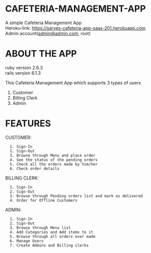 # CAFETERIA-MANAGEMENT-APP
  A simple Cafeteria Management App  
  Heroku-link: https://sarves-cafeteria-app-saas-201.herokuapp.com   
  Admin account(admin@admin.com, root)
  
  # ABOUT THE APP
  ruby version 2.6.3      
  rails version 6.1.3   
  
This Cafeteria Management App which supports 3 types of users  
  1. Customer   
  2. Billing Clerk   
  3. Admin   

   # FEATURES  
   CUSTOMER:   

      1. Sign-In   
      2. Sign-Out   
      3. Browse through Menu and place order   
      4. See the status of the pending orders   
      5. Check all the orders made by him/her   
      6. Check order details   

   BILLING CLERK:  

      1. Sign-In   
      2. Sign-Out   
      3. Browse through Pending orders list and mark as delivered   
      4. Order for Offline Customers   

   ADMIN: 

      1. Sign-In   
      2. Sign-Out   
      3. Browse through Menu list   
      4. Add Categories and Add items to it   
      5. Browse through all orders ever made   
      6. Manage Users   
      7. Create Admins and Billing clerks    
